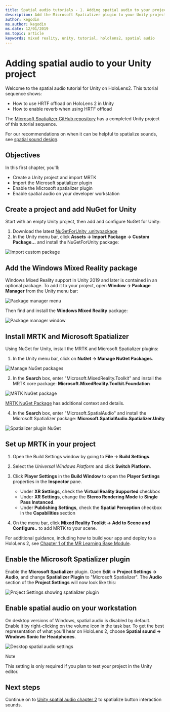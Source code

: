 ```yaml
---
title: Spatial audio tutorials - 1. Adding spatial audio to your project
description: Add the Microsoft Spatializer plugin to your Unity project to access HoloLens 2 HRTF hardware offload.
author: kegodin
ms.author: kegodin
ms.date: 12/01/2019
ms.topic: article
keywords: mixed reality, unity, tutorial, hololens2, spatial audio
---
```


# Adding spatial audio to your Unity project

Welcome to the spatial audio tutorial for Unity on HoloLens2. This tutorial sequence shows:
* How to use HRTF offload on HoloLens 2 in Unity
* How to enable reverb when using HRTF offload

The [Microsoft Spatializer GitHub repository](https://github.com/microsoft/spatialaudio-unity) has a completed Unity project of this tutorial sequence. 

For our recommendations on when it can be helpful to spatialize sounds, see [spatial sound design](https://docs.microsoft.com/windows/mixed-reality/spatial-sound-design).

## Objectives
In this first chapter, you'll:
* Create a Unity project and import MRTK
* Import the Microsoft spatializer plugin
* Enable the Microsoft spatializer plugin
* Enable spatial audio on your developer workstation

## Create a project and add NuGet for Unity
Start with an empty Unity project, then add and configure NuGet for Unity:
1. Download the latest [NuGetForUnity .unitypackage](https://github.com/GlitchEnzo/NuGetForUnity/releases/latest)
2. In the Unity menu bar, click **Assets -> Import Package -> Custom Package...** and install the NuGetForUnity package:

![Import custom package](images/spatial-audio/import-custom-package.png)

## Add the Windows Mixed Reality package
Windows Mixed Reality support in Unity 2019 and later is contained in an optional package. To add it to your project, open **Window -> Package Manager** from the Unity menu bar:

![Package manager menu](images/spatial-audio/package-manager-menu.png)

Then find and install the **Windows Mixed Reality** package:

![Package manager window](images/spatial-audio/package-manager-window.png)

## Install MRTK and Microsoft Spatializer
Using NuGet for Unity, install the MRTK and Microsoft Spatializer plugins:
1. In the Unity menu bar, click on **NuGet -> Manage NuGet Packages**.

![Manage NuGet packages](images/spatial-audio/manage-nuget-packages.png)

2. In the **Search** box, enter "Microsoft.MixedReality.Toolkit" and install the MRTK core package: **Microsoft.MixedReality.Toolkit.Foundation**

![MRTK NuGet package](images/spatial-audio/mrtk-nuget-package.png)

[MRTK NuGet Package](https://microsoft.github.io/MixedRealityToolkit-Unity/Documentation/MRTKNuGetPackage.html) has additional context and details.

4. In the **Search** box, enter "Microsoft.SpatialAudio" and install the Microsoft Spatializer package: **Microsoft.SpatialAudio.Spatializer.Unity**

![Spatializer plugin NuGet](images/spatial-audio/spatializer-plugin-nuget.png)

## Set up MRTK in your project

1. Open the Build Settings window by going to **File -> Build Settings**.

2. Select the _Universal Windows Platform_ and click **Switch Platform**.

3. Click **Player Settings** in the **Build Window** to open the **Player Settings** properties in the **Inspector** pane.
    * Under **XR Settings**, check the **Virtual Reality Supported** checkbox
    * Under **XR Settings**, change the **Stereo Rendering Mode** to **Single Pass Instanced**.
    * Under **Publishing Settings**, check the **Spatial Perception** checkbox in the **Capabilities** section

4. On the menu bar, click **Mixed Reality Toolkit -> Add to Scene and Configure..** to add MRTK to your scene.

For additional guidance, including how to build your app and deploy to a HoloLens 2, see [Chapter 1 of the MR Learning Base Module](mrlearning-base-ch1.md).

## Enable the Microsoft Spatializer plugin
Enable the **Microsoft Spatializer** plugin. Open **Edit -> Project Settings -> Audio**, and change **Spatializer Plugin** to "Microsoft Spatializer". The **Audio** section of the **Project Settings** will now look like this:

![Project Settings showing spatializer plugin](images/spatial-audio/project-settings.png)

## Enable spatial audio on your workstation
On desktop versions of Windows, spatial audio is disabled by default. Enable it by right-clicking on the volume icon in the task bar. To get the best representation of what you'll hear on HoloLens 2, choose **Spatial sound -> Windows Sonic for Headphones**.

![Desktop spatial audio settings](images/spatial-audio/desktop-audio-settings.png)

> [!NOTE]
> This setting is only required if you plan to test your project in the Unity editor.

## Next steps
Continue on to [Unity spatial audio chapter 2](unity-spatial-audio-ch2.md) to spatialize button interaction sounds.

